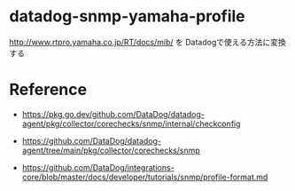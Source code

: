 # datadog-snmp-yamaha-profile

http://www.rtpro.yamaha.co.jp/RT/docs/mib/ を Datadogで使える方法に変換する


# Reference
- https://pkg.go.dev/github.com/DataDog/datadog-agent/pkg/collector/corechecks/snmp/internal/checkconfig
- https://github.com/DataDog/datadog-agent/tree/main/pkg/collector/corechecks/snmp 

- https://github.com/DataDog/integrations-core/blob/master/docs/developer/tutorials/snmp/profile-format.md
